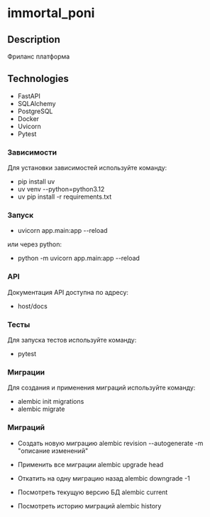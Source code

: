 # immortal_poni

## Description

Фриланс платформа

## Technologies

- FastAPI
- SQLAlchemy
- PostgreSQL
- Docker
- Uvicorn
- Pytest

### Зависимости

Для установки зависимостей используйте команду:

- pip install uv
- uv venv --python=python3.12
- uv pip install -r requirements.txt

### Запуск

- uvicorn app.main:app --reload

или через python:

- python -m uvicorn app.main:app --reload

### API

Документация API доступна по адресу:

- host/docs

### Тесты

Для запуска тестов используйте команду:

- pytest

### Миграции

Для создания и применения миграций используйте команду:

- alembic init migrations
- alembic migrate

### Миграций

- Создать новую миграцию
alembic revision --autogenerate -m "описание изменений"

- Применить все миграции
alembic upgrade head

- Откатить на одну миграцию назад
alembic downgrade -1

- Посмотреть текущую версию БД
alembic current

- Посмотреть историю миграций
alembic history
